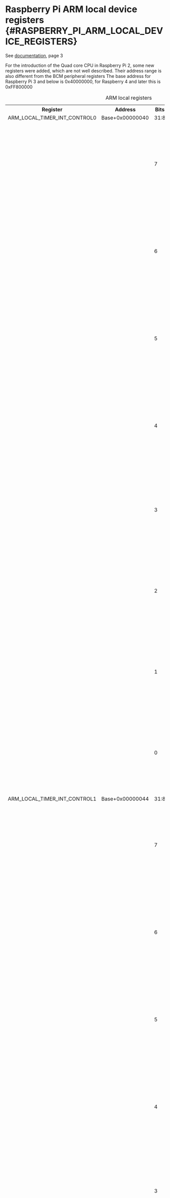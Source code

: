 # Raspberry Pi ARM local device registers {#RASPBERRY_PI_ARM_LOCAL_DEVICE_REGISTERS}

See [documentation](pdf/bcm2836-additional-info.pdf), page 3

For the introduction of the Quad core CPU in Raspberry Pi 2, some new registers were added, which are not well described.
Their address range is also different from the BCM peripheral registers
The base address for Raspberry Pi 3 and below is 0x40000000, for Raspberry 4 and later this is 0xFF800000

<table>
<caption id="ARM_local_registers">ARM local registers</caption>
<tr><th>Register                    <th>Address        <th>Bits<th>Name                  <th>Acc<td>Meaning</tr>
<tr><td>ARM_LOCAL_TIMER_INT_CONTROL0<td>Base+0x00000040<td>31:8<td>-                     <td>-  <td>Reserved</tr>
<tr><td>                            <td>               <td>7   <td>nCNTVIRQ FIQ control  <td>R/W<td>Counter-timer Virtual Timer Core 0 FIQ enable<br>
0 = FIQ disabled<br>
1 = FIQ enabled (overrides IRQ enable)</tr>
<tr><td>                            <td>               <td>6   <td>nCNTHPIRQ FIQ control <td>R/W<td>Counter-timer Hypervisor Physical Timer Core 0 FIQ enable<br>
0 = FIQ disabled<br>
1 = FIQ enabled (overrides IRQ enable)</tr>
<tr><td>                            <td>               <td>5   <td>nCNTPNSIRQ FIQ control<td>R/W<td>Counter-timer Physical Timer Core 0 FIQ enable<br>
0 = FIQ disabled<br>
1 = FIQ enabled (overrides IRQ enable)</tr>
<tr><td>                            <td>               <td>4   <td>nCNTPSIRQ FIQ control <td>R/W<td>Counter-timer Physical Secure Timer Core 0 FIQ enable<br>
0 = FIQ disabled<br>
1 = FIQ enabled (overrides IRQ enable)</tr>
<tr><td>                            <td>               <td>3   <td>nCNTVIRQ IRQ control  <td>R/W<td>Counter-timer Virtual Timer Core 0 IRQ enable<br>
0 = IRQ disabled<br>
1 = IRQ enabled (if FIQ not enabled)</tr>
<tr><td>                            <td>               <td>2   <td>nCNTHPIRQ IRQ control <td>R/W<td>Counter-timer Hypervisor Physical Timer Core 0 IRQ enable<br>
0 = IRQ disabled<br>
1 = IRQ enabled (if FIQ not enabled)</tr>
<tr><td>                            <td>               <td>1   <td>nCNTPNSIRQ IRQ control<td>R/W<td>Counter-timer Physical Timer Core 0 IRQ enable<br>
0 = IRQ disabled<br>
1 = IRQ enabled (if FIQ not enabled)</tr>
<tr><td>                            <td>               <td>0   <td>nCNTPSIRQ IRQ control <td>R/W<td>Counter-timer Physical Secure Timer Core 0 IRQ enable<br>
0 = IRQ disabled<br>
1 = IRQ enabled (if FIQ not enabled)</tr>
<tr><td>ARM_LOCAL_TIMER_INT_CONTROL1<td>Base+0x00000044<td>31:8<td>-                     <td>-  <td>Reserved</tr>
<tr><td>                            <td>               <td>7   <td>nCNTVIRQ FIQ control  <td>R/W<td>Counter-timer Virtual Timer Core 1 FIQ enable<br>
0 = FIQ disabled<br>
1 = FIQ enabled (overrides IRQ enable)</tr>
<tr><td>                            <td>               <td>6   <td>nCNTHPIRQ FIQ control <td>R/W<td>Counter-timer Hypervisor Physical Timer Core 1 FIQ enable<br>
0 = FIQ disabled<br>
1 = FIQ enabled (overrides IRQ enable)</tr>
<tr><td>                            <td>               <td>5   <td>nCNTPNSIRQ FIQ control<td>R/W<td>Counter-timer Physical Timer Core 1 FIQ enable<br>
0 = FIQ disabled<br>
1 = FIQ enabled (overrides IRQ enable)</tr>
<tr><td>                            <td>               <td>4   <td>nCNTPSIRQ FIQ control <td>R/W<td>Counter-timer Physical Secure Timer Core 1 FIQ enable<br>
0 = FIQ disabled<br>
1 = FIQ enabled (overrides IRQ enable)</tr>
<tr><td>                            <td>               <td>3   <td>nCNTVIRQ IRQ control  <td>R/W<td>Counter-timer Virtual Timer Core 1 IRQ enable<br>
0 = IRQ disabled<br>
1 = IRQ enabled (if FIQ not enabled)</tr>
<tr><td>                            <td>               <td>2   <td>nCNTHPIRQ IRQ control <td>R/W<td>Counter-timer Hypervisor Physical Timer Core 1 IRQ enable<br>
0 = IRQ disabled<br>
1 = IRQ enabled (if FIQ not enabled)</tr>
<tr><td>                            <td>               <td>1   <td>nCNTPNSIRQ IRQ control<td>R/W<td>Counter-timer Physical Timer Core 1 IRQ enable<br>
0 = IRQ disabled<br>
1 = IRQ enabled (if FIQ not enabled)</tr>
<tr><td>                            <td>               <td>0   <td>nCNTPSIRQ IRQ control <td>R/W<td>Counter-timer Physical Secure Timer Core 1 IRQ enable<br>
0 = IRQ disabled<br>
1 = IRQ enabled (if FIQ not enabled)</tr>
<tr><td>ARM_LOCAL_TIMER_INT_CONTROL2<td>Base+0x00000048<td>31:8<td>-                     <td>-  <td>Reserved</tr>
<tr><td>                            <td>               <td>7   <td>nCNTVIRQ FIQ control  <td>R/W<td>Counter-timer Virtual Timer Core 2 FIQ enable<br>
0 = FIQ disabled<br>
1 = FIQ enabled (overrides IRQ enable)</tr>
<tr><td>                            <td>               <td>6   <td>nCNTHPIRQ FIQ control <td>R/W<td>Counter-timer Hypervisor Physical Timer Core 2 FIQ enable<br>
0 = FIQ disabled<br>
1 = FIQ enabled (overrides IRQ enable)</tr>
<tr><td>                            <td>               <td>5   <td>nCNTPNSIRQ FIQ control<td>R/W<td>Counter-timer Physical Timer Core 2 FIQ enable<br>
0 = FIQ disabled<br>
1 = FIQ enabled (overrides IRQ enable)</tr>
<tr><td>                            <td>               <td>4   <td>nCNTPSIRQ FIQ control <td>R/W<td>Counter-timer Physical Secure Timer Core 2 FIQ enable<br>
0 = FIQ disabled<br>
1 = FIQ enabled (overrides IRQ enable)</tr>
<tr><td>                            <td>               <td>3   <td>nCNTVIRQ IRQ control  <td>R/W<td>Counter-timer Virtual Timer Core 2 IRQ enable<br>
0 = IRQ disabled<br>
1 = IRQ enabled (if FIQ not enabled)</tr>
<tr><td>                            <td>               <td>2   <td>nCNTHPIRQ IRQ control <td>R/W<td>Counter-timer Hypervisor Physical Timer Core 2 IRQ enable<br>
0 = IRQ disabled<br>
1 = IRQ enabled (if FIQ not enabled)</tr>
<tr><td>                            <td>               <td>1   <td>nCNTPNSIRQ IRQ control<td>R/W<td>Counter-timer Physical Timer Core 2 IRQ enable<br>
0 = IRQ disabled<br>
1 = IRQ enabled (if FIQ not enabled)</tr>
<tr><td>                            <td>               <td>0   <td>nCNTPSIRQ IRQ control <td>R/W<td>Counter-timer Physical Secure Timer Core 2 IRQ enable<br>
0 = IRQ disabled<br>
1 = IRQ enabled (if FIQ not enabled)</tr>
<tr><td>ARM_LOCAL_TIMER_INT_CONTROL3<td>Base+0x0000004C<td>31:8<td>-                     <td>-  <td>Reserved</tr>
<tr><td>                            <td>               <td>7   <td>nCNTVIRQ FIQ control  <td>R/W<td>Counter-timer Virtual Timer Core 3 FIQ enable<br>
0 = FIQ disabled<br>
1 = FIQ enabled (overrides IRQ enable)</tr>
<tr><td>                            <td>               <td>6   <td>nCNTHPIRQ FIQ control <td>R/W<td>Counter-timer Hypervisor Physical Timer Core 3 FIQ enable<br>
0 = FIQ disabled<br>
1 = FIQ enabled (overrides IRQ enable)</tr>
<tr><td>                            <td>               <td>5   <td>nCNTPNSIRQ FIQ control<td>R/W<td>Counter-timer Physical Timer Core 3 FIQ enable<br>
0 = FIQ disabled<br>
1 = FIQ enabled (overrides IRQ enable)</tr>
<tr><td>                            <td>               <td>4   <td>nCNTPSIRQ FIQ control <td>R/W<td>Counter-timer Physical Secure Timer Core 3 FIQ enable<br>
0 = FIQ disabled<br>
1 = FIQ enabled (overrides IRQ enable)</tr>
<tr><td>                            <td>               <td>3   <td>nCNTVIRQ IRQ control  <td>R/W<td>Counter-timer Virtual Timer Core 3 IRQ enable<br>
0 = IRQ disabled<br>
1 = IRQ enabled (if FIQ not enabled)</tr>
<tr><td>                            <td>               <td>2   <td>nCNTHPIRQ IRQ control <td>R/W<td>Counter-timer Hypervisor Physical Timer Core 3 IRQ enable<br>
0 = IRQ disabled<br>
1 = IRQ enabled (if FIQ not enabled)</tr>
<tr><td>                            <td>               <td>1   <td>nCNTPNSIRQ IRQ control<td>R/W<td>Counter-timer Physical Timer Core 3 IRQ enable<br>
0 = IRQ disabled<br>
1 = IRQ enabled (if FIQ not enabled)</tr>
<tr><td>                            <td>               <td>0   <td>nCNTPSIRQ IRQ control <td>R/W<td>Counter-timer Physical Secure Timer Core 3 IRQ enable<br>
0 = IRQ disabled<br>
1 = IRQ enabled (if FIQ not enabled)</tr>
</table>
